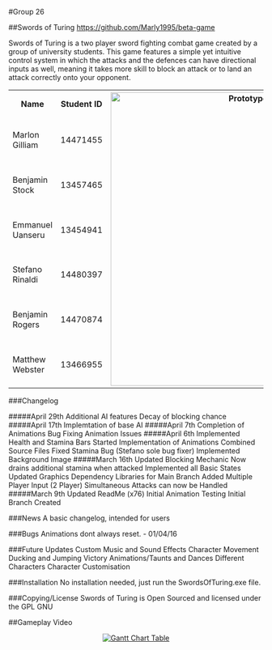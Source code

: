 #Group 26

##Swords of Turing
https://github.com/Marly1995/beta-game

Swords of Turing is a two player sword fighting combat game created by a group of university
students. This game features a simple yet intuitive control system in which the attacks and the defences
can have directional inputs as well, meaning it takes more skill to block an attack or to land an attack correctly
onto your opponent.

<table>
  <tr>
    <th>Name</th>
    <th>Student ID</th>
    <th rowspan="7"><img style="" width="580" src="https://github.com/Marly1995/beta-game/blob/master/images/IngameImage.png" alt="Prototype Image"/></td></th>
  </tr>
  <tr>
    <td>Marlon Gilliam</td>
    <td>14471455</td>
  </tr>
  <tr>
    <td>Benjamin Stock</td>
    <td>13457465</td>
  </tr>
  <tr>
    <td>Emmanuel Uanseru</td>
    <td>13454941</td>
  </tr>
  <tr>
    <td>Stefano Rinaldi</td>
    <td>14480397</td>
  </tr>
  <tr>
    <td>Benjamin Rogers</td>
    <td>14470874</td>
  </tr>
  <tr>
    <td>Matthew Webster</td>
    <td>13466955</td>
  </tr>
</table>

###Changelog

#####April 29th
	Additional AI features
		Decay of blocking chance
#####April 17th
	Implemtation of  base AI
#####April 7th
	Completion of Animations
	Bug Fixing Animation Issues
#####April 6th
	Implemented Health and Stamina Bars
	Started Implementation of Animations
	Combined Source Files
	Fixed Stamina Bug (Stefano sole bug fixer)
	Implemented Background Image
#####March 16th
	Updated Blocking Mechanic
	Now drains additional stamina when attacked
	Implemented all Basic States
	Updated Graphics Dependency Libraries for Main Branch
	Added Multiple Player Input (2 Player)
	Simultaneous Attacks can now be Handled
#####March 9th
	Updated ReadMe (x76)
	Initial Animation Testing
	Initial Branch Created

###News
	A basic changelog, intended for users

###Bugs
	Animations dont always reset. - 01/04/16

###Future Updates
	Custom Music and Sound Effects
	Character Movement
	Ducking and Jumping
	Victory Animations/Taunts and Dances
	Different Characters
	Character Customisation

###Installation
No installation needed, just run the SwordsOfTuring.exe file.

###Copying/License
Swords of Turing is Open Sourced and licensed under the GPL GNU

##Gameplay Video

<a href="http://www.youtube.com/watch?v=f1nh2fe1AHA" target="_blank">
<p align="center">
  <img src="https://github.com/Marly1995/beta-game/blob/master/images/YoutubeScreen.png" alt="Gantt Chart Table"/>
</p>
</a>

